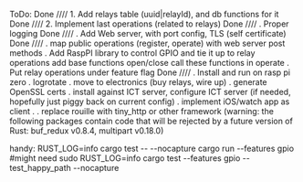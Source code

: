 ToDo:
Done //// 1. Add relays table (uuid|relayId), and db functions for it
Done //// 2. Implement last operations (related to relays)
Done //// . Proper logging
Done //// . Add Web server, with port config, TLS (self certificate)
Done //// . map public operations (register, operate) with web server post methods
. Add RaspPI library to control GPIO and tie it up to relay operations
    add base functions open/close
   call these functions in operate
. Put relay operations under feature flag
Done //// . Install and run on rasp pi zero
. logrotate
. move to electronics (buy relays, wire up)
. generate OpenSSL certs
. install against ICT server, configure ICT server (if needed, hopefully just piggy back on current config)
. implement iOS/watch app as client
.
. replace rouille with tiny_http or other framework (warning: the following packages contain code that will be rejected by a future version of Rust: buf_redux v0.8.4, multipart v0.18.0)


handy:
RUST_LOG=info cargo test -- --nocapture
cargo run --features gpio
#might need sudo 
RUST_LOG=info cargo test --features gpio -- test_happy_path --nocapture 
